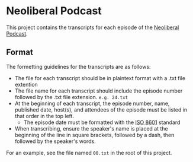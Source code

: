 # Neoliberal Podcast
This project contains the transcripts for each episode of the [Neoliberal Podcast](https://neoliberalproject.org/neoliberal-podcast).

## Format
The formetting guidelines for the transcripts are as follows:

* The file for each transcript should be in plaintext format with a .txt file extention
* The file name for each transcript should include the episode number followed by the .txt file extension. `e.g. 24.txt`
* At the beginning of each transcript, the episode number, name, published date, host(s), and attendees of the episode must be listed in that order in the top left.
    * The episode date must be formatted with the [ISO 8601](https://en.wikipedia.org/wiki/ISO_8601) standard
* When transcribing, ensure the speaker's name is placed at the beginning of the line in square brackets, followed by a dash, then followed by the speaker's words.

For an example, see the file named `00.txt` in the root of this project.